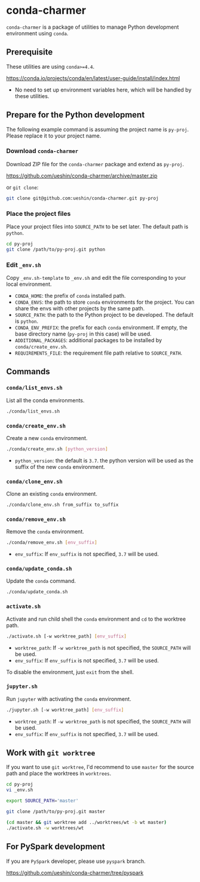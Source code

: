 # conda-charmer

`conda-charmer` is a package of utilities to manage Python development environment using `conda`.

## Prerequisite

These utilities are using `conda>=4.4`.

https://conda.io/projects/conda/en/latest/user-guide/install/index.html

- No need to set up environment variables here, which will be handled by these utilities.

## Prepare for the Python development

The following example command is assuming the project name is `py-proj`. Please replace it to your project name.

### Download `conda-charmer`

Download ZIP file for the `conda-charmer` package and extend as `py-proj`.

https://github.com/ueshin/conda-charmer/archive/master.zip

or `git clone`:

```sh
git clone git@github.com:ueshin/conda-charmer.git py-proj
``` 

### Place the project files

Place your project files into `SOURCE_PATH` to be set later. The default path is `python`.

```sh
cd py-proj
git clone /path/to/py-proj.git python
```

### Edit `_env.sh`

Copy `_env.sh-template` to `_env.sh` and edit the file corresponding to your local environment.

- `CONDA_HOME`: the prefix of `conda` installed path.
- `CONDA_ENVS`: the path to store `conda` environments for the project. You can share the envs with other projects by the same path.
- `SOURCE_PATH`: the path to the Python project to be developed. The default is `python`.
- `CONDA_ENV_PREFIX`: the prefix for each `conda` environment. If empty, the base directory name (`py-proj` in this case) will be used.
- `ADDITIONAL_PACKAGES`: additional packages to be installed by `conda/create_env.sh`.
- `REQUIREMENTS_FILE`: the requirement file path relative to `SOURCE_PATH`.

## Commands

### `conda/list_envs.sh`

List all the conda environments.

```sh
./conda/list_envs.sh
```

### `conda/create_env.sh`

Create a new `conda` environment.

```sh
./conda/create_env.sh [python_version]
```

- `python_version`: the default is `3.7`. the python version will be used as the suffix of the new `conda` environment.

### `conda/clone_env.sh`

Clone an existing `conda` environment.

```sh
./conda/clone_env.sh from_suffix to_suffix
```

### `conda/remove_env.sh`

Remove the `conda` environment.

```sh
./conda/remove_env.sh [env_suffix]
```

- `env_suffix`: If `env_suffix` is not specified, `3.7` will be used.

### `conda/update_conda.sh`

Update the `conda` command.

```sh
./conda/update_conda.sh
```

### `activate.sh`

Activate and run child shell the `conda` environment and `cd` to the worktree path.

```sh
./activate.sh [-w worktree_path] [env_suffix]
```

- `worktree_path`: If `-w worktree_path` is not specified, the `SOURCE_PATH` will be used.
- `env_suffix`: If `env_suffix` is not specified, `3.7` will be used.

To disable the environment, just `exit` from the shell.

### `jupyter.sh`

Run `jupyter` with activating the `conda` environment.

```sh
./jupyter.sh [-w worktree_path] [env_suffix]
```

- `worktree_path`: If `-w worktree_path` is not specified, the `SOURCE_PATH` will be used.
- `env_suffix`: If `env_suffix` is not specified, `3.7` will be used.

## Work with `git worktree`

If you want to use `git worktree`, I'd recommend to use `master` for the source path and place the worktrees in `worktrees`.

```sh
cd py-proj
vi _env.sh

export SOURCE_PATH='master'

git clone /path/to/py-proj.git master
```

```sh
(cd master && git worktree add ../worktrees/wt -b wt master)
./activate.sh -w worktrees/wt
```

## For PySpark development

If you are `PySpark` developer, please use `pyspark` branch.

https://github.com/ueshin/conda-charmer/tree/pyspark
